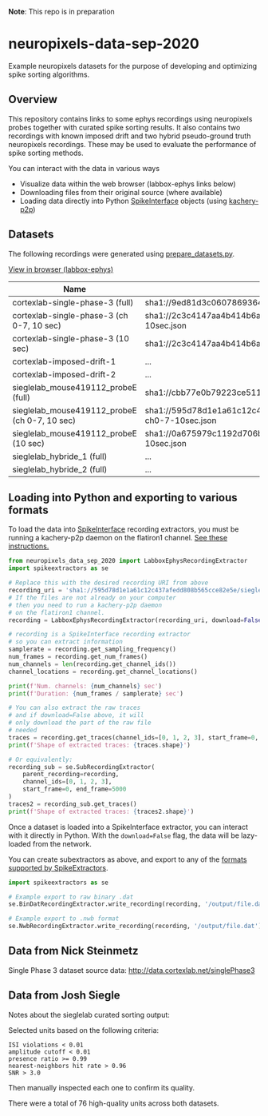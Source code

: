 **Note**: This repo is in preparation

# neuropixels-data-sep-2020
Example neuropixels datasets for the purpose of developing and optimizing spike sorting algorithms.

## Overview

This repository contains links to some ephys recordings using neuropixels probes together with curated spike sorting results. It also contains two recordings with known imposed drift and two hybrid pseudo-ground truth neuropixels recordings. These may be used to evaluate the performance of spike sorting methods.

You can interact with the data in various ways

* Visualize data within the web browser (labbox-ephys links below)
* Downloading files from their original source (where available)
* Loading data directly into Python [SpikeInterface](https://github.com/SpikeInterface) objects (using [kachery-p2p](https://github.com/flatironinstitute/kachery-p2p))

## Datasets

The following recordings were generated using [prepare_datasets.py](./scripts/prepare_datasets/prepare_datasets.py).

<!-- prepare_recording.py -->
[View in browser (labbox-ephys)](http://a9b927286911d4338ab905d0eabba09d-949726054.us-east-2.elb.amazonaws.com:8081/default?feed=sha1://5782e19577ef66994d5ebffddf92ac00d41a8bae/feed.json)

| Name  | Recording object |
|------ | ---------------- |
| cortexlab-single-phase-3 (full) | sha1://9ed81d3c060786936433103ac114723f8f3bdf60/cortexlab-single-phase-3.json |
| cortexlab-single-phase-3 (ch 0-7, 10 sec) | sha1://2c3c4147aa4b414b6abfeced463aace389f128c2/cortexlab-single-phase-3-ch0-7-10sec.json |
| cortexlab-single-phase-3 (10 sec) | sha1://2c3c4147aa4b414b6abfeced463aace389f128c2/cortexlab-single-phase-3-10sec.json |
| cortexlab-imposed-drift-1 | ... |
| cortexlab-imposed-drift-2 | ... |
| sieglelab_mouse419112_probeE (full) | sha1://cbb77e0b79223ce5117bd36d7a7ea98ca0cd6454/sieglelab_mouse419112_probeE.json |
| sieglelab_mouse419112_probeE (ch 0-7, 10 sec) | sha1://595d78d1e1a61c12c437afedd808b565cce82e5e/sieglelab_mouse419112_probeE-ch0-7-10sec.json |
| sieglelab_mouse419112_probeE (10 sec) | sha1://0a675979c1192d706b79035819da111c783ff018/sieglelab_mouse419112_probeE-10sec.json |
| sieglelab_hybride_1 (full) | ... |
| sieglelab_hybride_2 (full) | ... |
<!--  -->

## Loading into Python and exporting to various formats

To load the data into [SpikeInterface](https://github.com/SpikeInterface) recording extractors, you must be running a kachery-p2p daemon on the flatiron1 channel. [See these instructions.](https://github.com/flatironinstitute/kachery-p2p)

```python
from neuropixels_data_sep_2020 import LabboxEphysRecordingExtractor
import spikeextractors as se

# Replace this with the desired recording URI from above
recording_uri = 'sha1://595d78d1e1a61c12c437afedd808b565cce82e5e/sieglelab_mouse419112_probeE-ch0-7-10sec.json'
# If the files are not already on your computer
# then you need to run a kachery-p2p daemon
# on the flatiron1 channel.
recording = LabboxEphysRecordingExtractor(recording_uri, download=False)

# recording is a SpikeInterface recording extractor
# so you can extract information
samplerate = recording.get_sampling_frequency()
num_frames = recording.get_num_frames()
num_channels = len(recording.get_channel_ids())
channel_locations = recording.get_channel_locations()

print(f'Num. channels: {num_channels} sec')
print(f'Duration: {num_frames / samplerate} sec')

# You can also extract the raw traces
# and if download=False above, it will
# only download the part of the raw file
# needed
traces = recording.get_traces(channel_ids=[0, 1, 2, 3], start_frame=0, end_frame=5000)
print(f'Shape of extracted traces: {traces.shape}')

# Or equivalently:
recording_sub = se.SubRecordingExtractor(
    parent_recording=recording,
    channel_ids=[0, 1, 2, 3],
    start_frame=0, end_frame=5000
)
traces2 = recording_sub.get_traces()
print(f'Shape of extracted traces: {traces2.shape}')
```

Once a dataset is loaded into a SpikeInterface extractor, you can
interact with it directly in Python. With the `download=False` flag,
the data will be lazy-loaded from the network.

You can create subextractors as above, and export to any of the
[formats supported by SpikeExtractors](https://github.com/SpikeInterface/spikeextractors/tree/master/spikeextractors/extractors).

```python
import spikeextractors as se

# Example export to raw binary .dat
se.BinDatRecordingExtractor.write_recording(recording, '/output/file.dat')

# Example export to .nwb format
se.NwbRecordingExtractor.write_recording(recording, '/output/file.dat')
```

## Data from Nick Steinmetz

Single Phase 3 dataset source data: http://data.cortexlab.net/singlePhase3

<!-- Source data kachery URI: `sha1dir://d40edb4e52ad5abef2c1689f7b04164fbf65271b.cortexlab-single-phase-3` -->

## Data from Josh Siegle

Notes about the sieglelab curated sorting output:

Selected units based on the following criteria:
```
ISI violations < 0.01
amplitude cutoff < 0.01
presence ratio >= 0.99
nearest-neighbors hit rate > 0.96
SNR > 3.0
```

Then manually inspected each one to confirm its quality.

There were a total of 76 high-quality units across both datasets.

<!-- * mouse419112_probeE
    - curated_unit_times.npy: sha1://57029ae68643881f5d4015397be87ba0d4815b52/curated_unit_times.npy
    - curated_unit_IDs.npy: sha1://61762d8f0bdac57db64ceec1636e0009af0f02ef/curated_unit_IDs.npy?manifest=371f609a04189947e45ea8f29e60b0fd2edb1a69
    - curated_unit_channels.npy: sha1://8b3a98b9d45c1c62eb4402245800e278873bd8e5/curated_unit_channels.npy
    - continuous.dat: sha1://39ae3fcccd3803170dd97fc9a8799e7169214419/continuous.dat?manifest=31942d7d97ff3a46fa1dbca72d8dc048bd65d5ce

* mouse415148_probeE
    - curated_unit_times.npy: sha1://4c717829e3ce6530349a38bd5f72fac216916276/curated_unit_times.npy -->

